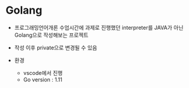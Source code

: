# Golang


- 프로그래밍언어개론 수업시간에 과제로 진행했던 interpreter를 
JAVA가 아닌 Golang으로 작성해보는 프로젝트

- 작성 이후 private으로 변경될 수 있음

- 환경
  - vscode에서 진행
  - Go version : 1.11
